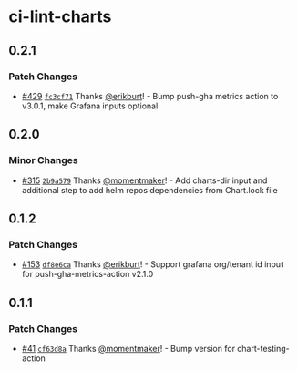 # ci-lint-charts

## 0.2.1

### Patch Changes

- [#429](https://github.com/smartcontractkit/.github/pull/429)
  [`fc3cf71`](https://github.com/smartcontractkit/.github/commit/fc3cf71f41e6bcdedf28f9d04058343bb66206d5)
  Thanks [@erikburt](https://github.com/erikburt)! - Bump push-gha metrics
  action to v3.0.1, make Grafana inputs optional

## 0.2.0

### Minor Changes

- [#315](https://github.com/smartcontractkit/.github/pull/315)
  [`2b9a579`](https://github.com/smartcontractkit/.github/commit/2b9a5797c38a901ce6a1d8feb257496508d634d5)
  Thanks [@momentmaker](https://github.com/momentmaker)! - Add charts-dir input
  and additional step to add helm repos dependencies from Chart.lock file

## 0.1.2

### Patch Changes

- [#153](https://github.com/smartcontractkit/.github/pull/153)
  [`df8e6ca`](https://github.com/smartcontractkit/.github/commit/df8e6cab6b0aa2f152575d5f7aade5e712a53b86)
  Thanks [@erikburt](https://github.com/erikburt)! - Support grafana org/tenant
  id input for push-gha-metrics-action v2.1.0

## 0.1.1

### Patch Changes

- [#41](https://github.com/smartcontractkit/.github/pull/41)
  [`cf63d8a`](https://github.com/smartcontractkit/.github/commit/cf63d8a65475ef38308601b72c1021d986394749)
  Thanks [@momentmaker](https://github.com/momentmaker)! - Bump version for
  chart-testing-action
